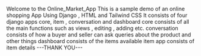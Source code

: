 Welcome to the Online_Market_App 
This is a sample demo of an online shopping App Using Django , HTML and Tailwind CSS
It consists of four django apps core, item , conversation and dashboard
core consists of all the main functions such as views , editing , adding etc.
conversation consists of how a buyer and seller can ask queries about the product and other things
dashboard consists of the items available
item app consists of item details
---THANK YOU---
